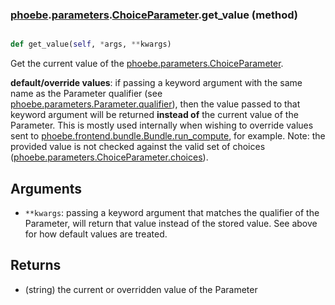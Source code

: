 ### [phoebe](phoebe.md).[parameters](phoebe.parameters.md).[ChoiceParameter](phoebe.parameters.ChoiceParameter.md).get_value (method)


```py

def get_value(self, *args, **kwargs)

```



Get the current value of the [phoebe.parameters.ChoiceParameter](phoebe.parameters.ChoiceParameter.md).

**default/override values**: if passing a keyword argument with the same
    name as the Parameter qualifier (see
    [phoebe.parameters.Parameter.qualifier](phoebe.parameters.Parameter.qualifier.md)), then the value passed
    to that keyword argument will be returned **instead of** the current
    value of the Parameter.  This is mostly used internally when
    wishing to override values sent to
    [phoebe.frontend.bundle.Bundle.run_compute](phoebe.frontend.bundle.Bundle.run_compute.md), for example.
    Note: the provided value is not checked against the valid set
    of choices ([phoebe.parameters.ChoiceParameter.choices](phoebe.parameters.ChoiceParameter.choices.md)).

Arguments
----------
* `**kwargs`: passing a keyword argument that matches the qualifier
    of the Parameter, will return that value instead of the stored value.
    See above for how default values are treated.

Returns
--------
* (string) the current or overridden value of the Parameter

